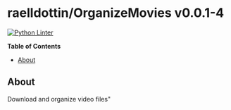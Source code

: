 <!---
This file is auto-generate by a github hook please modify README.template if you don't want to loose your work
-->
# raelldottin/OrganizeMovies v0.0.1-4
[![Python Linter](https://github.com/raelldottin/OrganizeMovies/actions/workflows/pyright.yml/badge.svg)](https://github.com/raelldottin/OrganizeMovies/actions/workflows/pyright.yml)

**Table of Contents**

<!-- toc -->

- [About](#about)

<!-- tocstop -->

## About
Download and organize video files"

